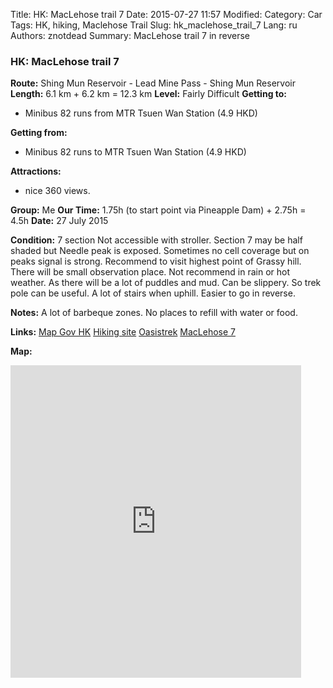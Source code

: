Title: HK: MacLehose trail 7
Date: 2015-07-27 11:57
Modified: 
Category: Car
Tags: HK,  hiking,  Maclehose Trail
Slug: hk_maclehose_trail_7
Lang: ru
Authors: znotdead
Summary: MacLehose trail 7 in reverse

### HK: MacLehose trail 7

**Route:** Shing Mun Reservoir - Lead Mine Pass - Shing Mun Reservoir
**Length:** 6.1 km + 6.2 km = 12.3 km
**Level:** Fairly Difficult
**Getting to:**
 - Minibus 82 runs from MTR Tsuen Wan Station (4.9 HKD)

**Getting from:**
 - Minibus 82 runs to MTR Tsuen Wan Station (4.9 HKD)

**Attractions:**
 - nice 360 views.

**Group:** Me
**Our Time:** 1.75h (to start point via Pineapple Dam) + 2.75h = 4.5h
**Date:** 27 July 2015

**Condition:**
7 section Not accessible with stroller. Section 7 may be half shaded but Needle peak is exposed. Sometimes no cell coverage but on peaks signal is strong. Recommend to visit highest point of Grassy hill. There will be small observation place. Not recommend in rain or hot weather. As there will be a lot of puddles and mud. Can be slippery. So trek pole can be useful. A lot of stairs when uphill. Easier to go in reverse.

**Notes:**
A lot of barbeque zones. No places to refill with water or food.

**Links:**
[Map Gov HK](http://www2.map.gov.hk/gih3/view/index.jsp)
[Hiking site](http://hiking.gov.hk/eng)
[Oasistrek](http://www.oasistrek.com)
[MacLehose 7](http://hiking.gov.hk/eng/longtrail/mtrail/mtrail/mtrail07.htm)

**Map:**
<iframe src='https://connect.garmin.com/activity/embed/844703884' width='465' height='500' frameborder='0'></iframe>
